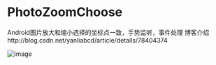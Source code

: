 # PhotoZoomChoose
Android图片放大和缩小选择的坐标点一致，手势监听，事件处理
博客介绍http://blog.csdn.net/yanliabcd/article/details/78404374

![image](https://github.com/604982372/PhotoZoomChoose/blob/master/11301.gif?raw=true)
